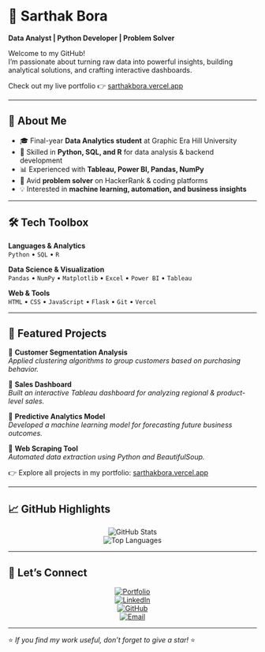 # 🌟 Sarthak Bora  

**Data Analyst | Python Developer | Problem Solver**  

Welcome to my GitHub!  
I’m passionate about turning raw data into powerful insights, building analytical solutions, and crafting interactive dashboards.  

Check out my live portfolio 👉 [sarthakbora.vercel.app](https://sarthakbora.vercel.app)  

---

## 🚀 About Me  

- 🎓 Final-year **Data Analytics student** at Graphic Era Hill University  
- 🐍 Skilled in **Python, SQL, and R** for data analysis & backend development  
- 📊 Experienced with **Tableau, Power BI, Pandas, NumPy**  
- 🧩 Avid **problem solver** on HackerRank & coding platforms  
- 💡 Interested in **machine learning, automation, and business insights**  

---

## 🛠 Tech Toolbox  

**Languages & Analytics**  
`Python` • `SQL` • `R`  

**Data Science & Visualization**  
`Pandas` • `NumPy` • `Matplotlib` • `Excel` • `Power BI` • `Tableau`  

**Web & Tools**  
`HTML` • `CSS` • `JavaScript` • `Flask` • `Git` • `Vercel`  

---

## 📌 Featured Projects  

🔹 **Customer Segmentation Analysis**  
*Applied clustering algorithms to group customers based on purchasing behavior.*  

🔹 **Sales Dashboard**  
*Built an interactive Tableau dashboard for analyzing regional & product-level sales.*  

🔹 **Predictive Analytics Model**  
*Developed a machine learning model for forecasting future business outcomes.*  

🔹 **Web Scraping Tool**  
*Automated data extraction using Python and BeautifulSoup.*  

👉 Explore all projects in my portfolio: [sarthakbora.vercel.app](https://sarthakbora.vercel.app)  

---

## 📈 GitHub Highlights  

<div align="center">

![GitHub Stats](https://github-readme-stats.vercel.app/api?username=Dev-SarthakBora&show_icons=true&theme=radical)  
![Top Languages](https://github-readme-stats.vercel.app/api/top-langs/?username=Dev-SarthakBora&layout=compact&theme=radical)  

</div>

---

## 🤝 Let’s Connect  

<div align="center">

[![Portfolio](https://img.shields.io/badge/🌐_Portfolio-00D4AA?style=for-the-badge)](https://sarthakbora.vercel.app)  
[![LinkedIn](https://img.shields.io/badge/LinkedIn-0A66C2?style=for-the-badge&logo=linkedin&logoColor=white)](https://linkedin.com/in/sarthak-bora)  
[![GitHub](https://img.shields.io/badge/GitHub-181717?style=for-the-badge&logo=github&logoColor=white)](https://github.com/Dev-SarthakBora)  
[![Email](https://img.shields.io/badge/Email-EA4335?style=for-the-badge&logo=gmail&logoColor=white)](mailto:borasarthak275@gmail.com)  

</div>

---

⭐ *If you find my work useful, don’t forget to give a star!* ⭐  

